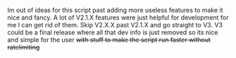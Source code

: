 Im out of ideas for this script past adding more useless features to make it nice and fancy. A lot of V2.1.X features were just helpful for development for me I can get rid of them. Skip V2.X.X past V2.1.X and go straight to V3. V3 could be a final release where all that dev info is just removed so its nice and simple for the user ~~with stuff to make the script run faster without ratelimiting~~
